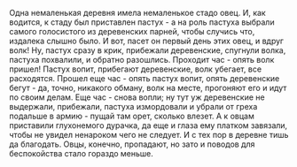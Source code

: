   Одна немаленькая деревня имела немаленькое стадо овец. И, как водится, к стаду был приставлен пастух - а на роль пастуха выбрали самого голосистого из деревенских парней, чтобы случись что, издалека слышно было. И вот, пасет он первый день этих овец, и вдруг волк! Ну, пастух сразу в крик, прибежали деревенские, спугнули волка, пастуха похвалили, и обратно разошлись. Проходит час - опять волк пришел! Пастух вопит, прибегают деревенские, волк убегает, все расходятся. Прошел еще час - опять пастух вопит, опять деревенские бегут  - да, точно, никакого обману, волк на месте, прогоняют его и идут по своим делам. Еще час - снова вопли; ну тут уж деревенские не выдержали, прибежали, пастуха измордовали и убрали от греха подальше в армию - пущай там орет, сколько влезет. А к овцам приставили глухонемого дурачка, да еще и глаза ему платком завязали, чтобы не увидел ненароком чего не следует.
И с тех пор в деревне тишь да благодать. Овцы, конечно, пропадают, но зато и поводов для беспокойства стало гораздо меньше.    